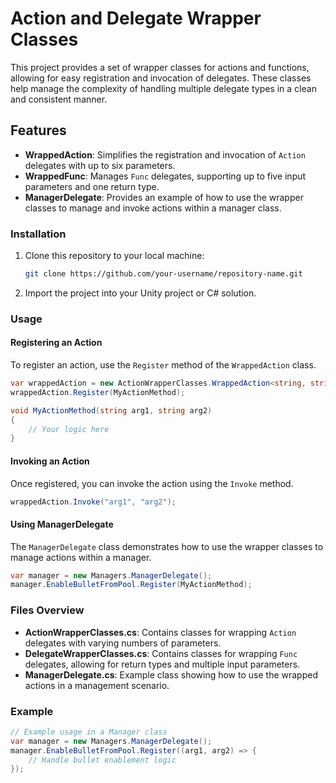 # Action and Delegate Wrapper Classes

This project provides a set of wrapper classes for actions and functions, allowing for easy registration and invocation of delegates. These classes help manage the complexity of handling multiple delegate types in a clean and consistent manner.

## Features

- **WrappedAction**: Simplifies the registration and invocation of `Action` delegates with up to six parameters.
- **WrappedFunc**: Manages `Func` delegates, supporting up to five input parameters and one return type.
- **ManagerDelegate**: Provides an example of how to use the wrapper classes to manage and invoke actions within a manager class.

### Installation

1. Clone this repository to your local machine:
   ```bash
   git clone https://github.com/your-username/repository-name.git
   ```

2. Import the project into your Unity project or C# solution.

### Usage

#### Registering an Action

To register an action, use the `Register` method of the `WrappedAction` class.

```csharp
var wrappedAction = new ActionWrapperClasses.WrappedAction<string, string>();
wrappedAction.Register(MyActionMethod);

void MyActionMethod(string arg1, string arg2)
{
    // Your logic here
}
```

#### Invoking an Action

Once registered, you can invoke the action using the `Invoke` method.

```csharp
wrappedAction.Invoke("arg1", "arg2");
```

#### Using ManagerDelegate

The `ManagerDelegate` class demonstrates how to use the wrapper classes to manage actions within a manager.

```csharp
var manager = new Managers.ManagerDelegate();
manager.EnableBulletFromPool.Register(MyActionMethod);
```

### Files Overview

- **ActionWrapperClasses.cs**: Contains classes for wrapping `Action` delegates with varying numbers of parameters.
- **DelegateWrapperClasses.cs**: Contains classes for wrapping `Func` delegates, allowing for return types and multiple input parameters.
- **ManagerDelegate.cs**: Example class showing how to use the wrapped actions in a management scenario.

### Example

```csharp
// Example usage in a Manager class
var manager = new Managers.ManagerDelegate();
manager.EnableBulletFromPool.Register((arg1, arg2) => {
    // Handle bullet enablement logic
});
```